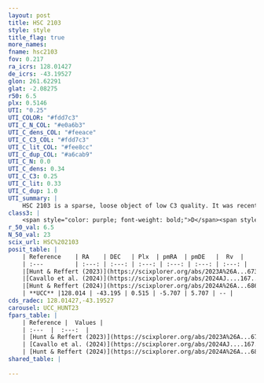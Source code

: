 ```yaml
---
layout: post
title: HSC 2103
style: style
title_flag: true
more_names: 
fname: hsc2103
fov: 0.217
ra_icrs: 128.01427
de_icrs: -43.19527
glon: 261.62291
glat: -2.08275
r50: 6.5
plx: 0.5146
UTI: "0.25"
UTI_COLOR: "#fdd7c3"
UTI_C_N_COL: "#e0a6b3"
UTI_C_dens_COL: "#feeace"
UTI_C_C3_COL: "#fdd7c3"
UTI_C_lit_COL: "#fee8cc"
UTI_C_dup_COL: "#a6cab9"
UTI_C_N: 0.0
UTI_C_dens: 0.34
UTI_C_C3: 0.25
UTI_C_lit: 0.33
UTI_C_dup: 1.0
UTI_summary: |
    HSC 2103 is a sparse, loose object of low C3 quality. It was recently reported in the literature.<br><br><span style="color: #99180f; font-weight: bold;">Warning: </span>contains less than 25 stars with <i>P>0.5</i> estimated.
class3: |
    <span style="color: purple; font-weight: bold;">D</span><span style="color: #FFC300; font-weight: bold;">B</span>
r_50_val: 6.5
N_50_val: 23
scix_url: HSC%202103
posit_table: |
    | Reference    | RA    | DEC   | Plx  | pmRA  | pmDE   |  Rv  |
    | :---         | :---: | :---: | :---: | :---: | :---: | :---: |
    |[Hunt & Reffert (2023)](https://scixplorer.org/abs/2023A%26A...673A.114H) | 128.087 | -43.17 | 0.526 | -5.77 | 5.711 | 21.619 |
    |[Cavallo et al. (2024)](https://scixplorer.org/abs/2024AJ....167...12C) | 128.038 | -43.339 | 0.527 | -- | -- | -- |
    |[Hunt & Reffert (2024)](https://scixplorer.org/abs/2024A%26A...686A..42H) | 128.087 | -43.17 | 0.526 | -5.77 | 5.711 | 21.619 |
    | **UCC** |128.014 | -43.195 | 0.515 | -5.707 | 5.707 | -- | 
cds_radec: 128.01427,-43.19527
carousel: UCC_HUNT23
fpars_table: |
    | Reference |  Values |
    | :---  |  :---:  |
    | [Hunt & Reffert (2023)](https://scixplorer.org/abs/2023A%26A...673A.114H) | `AV50=2.471, diffAV50=0.809, MOD50=11.278, logAge50=6.91` |
    | [Cavallo et al. (2024)](https://scixplorer.org/abs/2024AJ....167...12C) | `AV50=2.24, dMod50=11.3, logAge50=6.8, [Fe/H]50=0.02` |
    | [Hunt & Reffert (2024)](https://scixplorer.org/abs/2024A%26A...686A..42H) | `MassJ=178.054` |
shared_table: |
    
---
```

